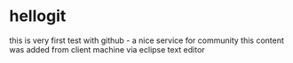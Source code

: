 # hellogit
this is very first test with github - a nice service for community
this content was added from client machine via eclipse text editor